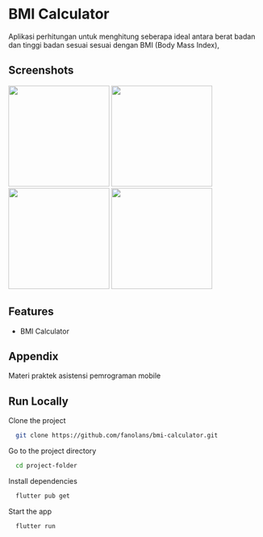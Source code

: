 
# BMI Calculator
Aplikasi perhitungan untuk menghitung seberapa ideal antara berat badan dan tinggi badan sesuai sesuai dengan BMI (Body Mass Index),

## Screenshots
<img src="https://github.com/fanolans/bmi-calculator/assets/85090127/4711c284-12ac-4df0-8cda-2af6766f831c" width="200">
<img src="https://github.com/fanolans/bmi-calculator/assets/85090127/838d9398-a078-4d65-bda7-eddeb9f30d56" width="200">
<img src="https://github.com/fanolans/bmi-calculator/assets/85090127/d3c48d76-48f0-4abd-a970-a1a360f217d1" width="200">
<img src="https://github.com/fanolans/bmi-calculator/assets/85090127/3b392849-7c26-4c41-8cea-57f0de447d70" width="200">

## Features
- BMI Calculator

## Appendix
Materi praktek asistensi pemrograman mobile

## Run Locally
Clone the project

```bash
  git clone https://github.com/fanolans/bmi-calculator.git
```

Go to the project directory

```bash
  cd project-folder
```

Install dependencies

```bash
  flutter pub get
```

Start the app

```bash
  flutter run
```
